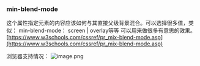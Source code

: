 ### min-blend-mode
这个属性指定元素的内容应该如何与其直接父级背景混合。可以选择很多值，类似：
min-blend-mode： screen | overlay等等
可以用来做很多有意思的效果。
[https://www.w3schools.com/cssref/pr_mix-blend-mode.asp](https://www.w3schools.com/cssref/pr_mix-blend-mode.asp)

浏览器支持情况：
![image.png](https://cdn.nlark.com/yuque/0/2020/png/297368/1590135302656-8a76406b-38c9-433d-83f4-00bf106e4447.png#align=left&display=inline&height=46&margin=%5Bobject%20Object%5D&name=image.png&originHeight=91&originWidth=1773&size=18757&status=done&style=none&width=886.5)
